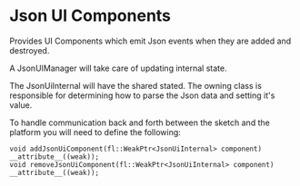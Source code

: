 # Json UI Components

Provides UI Components which emit Json events when they are added and destroyed.

A JsonUIManager will take care of updating internal state.

The JsonUiInternal will have the shared stated. The owning class is responsible
for determining how to parse the Json data and setting it's value.

To handle communication back and forth between the sketch and the platform
you will need to define the following:

```
void addJsonUiComponent(fl::WeakPtr<JsonUiInternal> component) __attribute__((weak));
void removeJsonUiComponent(fl::WeakPtr<JsonUiInternal> component) __attribute__((weak));
```
